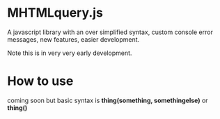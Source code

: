 # MHTMLquery.js
A javascript library with an over simplified syntax, custom console error messages, new features, easier development.

Note this is in very very early development.

# How to use
coming soon but basic syntax is **thing(something, somethingelse)** or **thing()**
